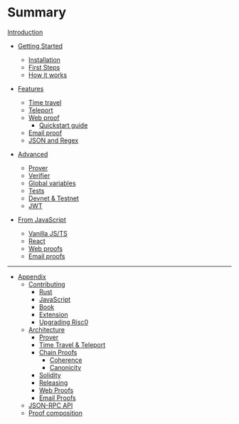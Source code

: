 # Summary
[Introduction](./introduction.md)

- [Getting Started]()
  - [Installation](./getting-started/installation.md)
  - [First Steps](./getting-started/first-steps.md)
  - [How it works](./getting-started/how-it-works.md)

- [Features]()
  - [Time travel](./features/time-travel.md)
  - [Teleport](./features/teleport.md)
  - [Web proof](./features/web.md)
    - [Quickstart guide](./web-proof/quickstart-guide.md)
  - [Email proof](./features/email.md)
  - [JSON and Regex](./features/json-and-regex.md)

- [Advanced]()
  - [Prover](./advanced/prover.md)
  - [Verifier](./advanced/verifier.md)
  - [Global variables](./advanced/prover-global-variables.md)
  - [Tests](./advanced/tests.md)
  - [Devnet & Testnet](./advanced/dev-and-production.md)
  - [JWT](./advanced/jwt.md)

- [From JavaScript]()
  - [Vanilla JS/TS](./javascript/javascript.md)
  - [React](./javascript/react-hooks.md)
  - [Web proofs](./javascript/web-proofs.md)
  - [Email proofs](./javascript/email-proofs.md)
---
- [Appendix]()
  - [Contributing](./appendix/contributing/overview.md)
    - [Rust](./appendix/contributing/rust.md)
    - [JavaScript](./appendix/contributing/javascript.md)
    - [Book](./appendix/contributing/book.md)
    - [Extension](./appendix/contributing/extension.md)
    - [Upgrading Risc0](./appendix/contributing/upgrading_risc0.md)
  - [Architecture](./appendix/architecture/overview.md)
    - [Prover](./appendix/architecture/prover.md)
    - [Time Travel & Teleport](./appendix/architecture/time_travel_teleport.md)
    - [Chain Proofs](./appendix/architecture/chain_proof.md)
      - [Coherence](./appendix/architecture/chain_proof/coherence.md)
      - [Canonicity](./appendix/architecture/chain_proof/canonicity.md)
    - [Solidity](./appendix/architecture/solidity.md)
    - [Releasing](./appendix/architecture/releasing.md)
    - [Web Proofs](./appendix/architecture/web_proof.md)
    - [Email Proofs](./appendix/architecture/email_proof.md)
  - [JSON-RPC API](./appendix/api.md)
  - [Proof composition](./appendix/proof_composition.md)
